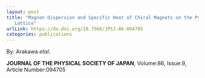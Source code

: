 ```yaml
---
layout: post
title: "Magnon Dispersion and Specific Heat of Chiral Magnets on the Pyrochlore
   Lattice"
urlLink: https://dx.doi.org/10.7566/JPSJ.86.094705
categories: publications
---
```

By: Arakawa *etal*.

**JOURNAL OF THE PHYSICAL SOCIETY OF JAPAN**, Volume:86, Issue:9, Article Number:094705
